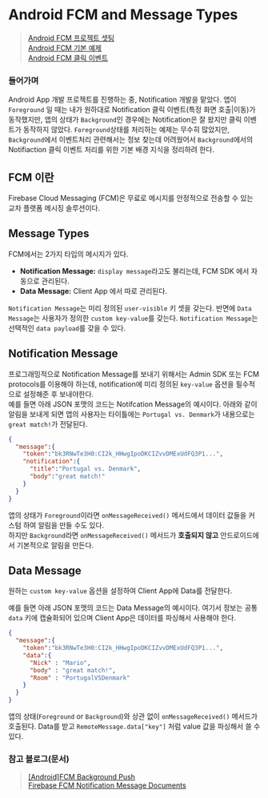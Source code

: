 # Android FCM and Message Types
> [Android FCM 프로젝트 셋팅](https://devgeek.tistory.com/5)</br>
> [Android FCM 기본 예제](https://devgeek.tistory.com/6)</br>
> [Android FCM 클릭 이벤트]()</br>

### 들어가며
Android App 개발 프로젝트를 진행하는 중, Notification 개발을 맡았다. 앱이 `Foreground` 일 때는 내가 원하대로 Notification 클릭 이벤트(특정 화면 호출|이동)가 동작했지만, 앱의 상태가 `Background`인 경우에는 Notification은 잘 왔지만 클릭 이벤트가 동작하지 않았다. `Foreground`상태를 처리하는 예제는 무수히 많았지만, `Background`에서 이벤트처리 관련해서는 정보 찾는데 어려웠어서 `Background`에서의 Notifiaction 클릭 이벤트 처리를 위한 기본 배경 지식을 정리하려 한다. 


## FCM 이란
<p>

Firebase Cloud Messaging (FCM)은 무료로 메시지를 안정적으로 전송할 수 있는 교차 플랫폼 메시징 솔루션이다. </br>

</p>

## Message Types
<p>

FCM에서는 2가지 타입의 메시지가 있다.
 - <strong>Notification Message:</strong>  `display message`라고도 불리는데, FCM SDK 에서 자동으로 관리된다.
 - <strong>Data Message:</strong> Client App 에서 따로 관리된다.

</p>
<p>

`Notification Message`는 미리 정의된 `user-visible` 키 셋을 갖는다. 반면에 `Data Message`는 사용자가 정의한 `custom key-value`를 갖는다. `Notification Message`는 선택적인 `data payload`를 갖을 수 있다. 

</p>

## Notification Message
<p>

프로그래밍적으로 Notification Message를 보내기 위해서는 Admin SDK 또는 FCM protocols를 이용해야 하는데, notification에 미리 정의된 `key-value` 옵션을 필수적으로 설정해준 후 보내야한다.</br>
예를 들면 아래 JSON 포맷의 코드는 Notifcation Message의 예시이다. 아래와 같이 알림을 보내게 되면 앱의 사용자는 타이틀에는 `Portugal vs. Denmark`가 내용으로는 `great match!`가 전달된다.

``` json
{
  "message":{
    "token":"bk3RNwTe3H0:CI2k_HHwgIpoDKCIZvvDMExUdFQ3P1...",
    "notification":{
      "title":"Portugal vs. Denmark",
      "body":"great match!"
    }
  }
}
```

</p>
<p>
 
앱의 상태가 `Foreground`이라면 `onMessageReceived()` 메서드에서 데이터 값들을 커스텀 하여 알림을 만들 수도 있다.</br>
하지만 `Background`라면 `onMessageReceived()` 메서드가 <strong>호출되지 않고</strong> 안드로이드에서 기본적으로 알림을 만든다.

</p>

## Data Message
<p>

원하는 `custom key-value` 옵션을 설정하여 Client App에 Data를 전달한다.</br>

예를 들면 아래 JSON 포맷의 코드는  Data Message의 예시이다. 여기서 정보는 공통 `data` 키에 캡슐화되어 있으며 Client App은 데이터를 파싱해서 사용해야 한다.

``` json
{
  "message":{
    "token":"bk3RNwTe3H0:CI2k_HHwgIpoDKCIZvvDMExUdFQ3P1...",
    "data":{
      "Nick" : "Mario",
      "body" : "great match!",
      "Room" : "PortugalVSDenmark"
    }
  }
}
```
</p>

<p>

앱의 상태(`Foreground` or `Background`)와 상관 없이 `onMessageReceived()` 메서드가 호출된다. Data를 받고 `RemoteMessage.data["key"]` 처럼 value 값을 파싱해서 쓸 수 있다.

</p>

### 참고 블로그(문서)
> [[Android]FCM Background Push ](https://solly29.github.io/android/Android-Firebase/)</br>
> [Firebase FCM Notification Message Documents](https://firebase.google.com/docs/cloud-messaging/concept-options#notifications)</br>
